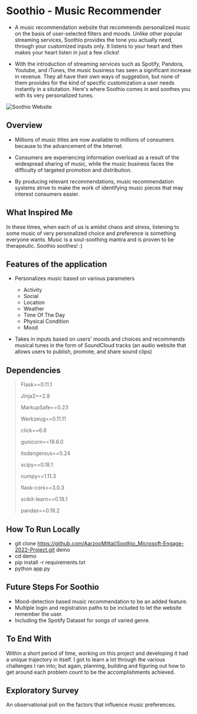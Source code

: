 # Soothio - Music Recommender

- A music recommendation website that recommends personalized music on the basis of user-selected filters and moods. Unlike other popular streaming services, Soothio provides the tone you actually need, through your customized inputs only. It listens to your heart and then makes your heart listen in just a few clicks!

- With the introduction of streaming services such as Spotify, Pandora, Youtube, and iTunes, the music business has seen a significant increase in revenue. They all have their own ways of suggestion, but none of them provides for the kind of specific customization a user needs instantly in a situtation. Here's where Soothio comes in and soothes you with its very personalized tunes.

![Soothio Website](https://user-images.githubusercontent.com/73010287/170919113-d1eb5ea4-252f-4edb-a520-e82089b45535.jpeg)

## Overview

* Millions of music titles are now available to millions of consumers because to the advancement of the Internet.

* Consumers are experiencing information overload as a result of the widespread sharing of music, while the music business faces the difficulty of targeted promotion and distribution.

* By producing relevant recommendations, music recommendation systems strive to make the work of identifying music pieces that may interest consumers easier.

## What Inspired Me

In these times, when each of us is amidst chaos and stress, listening to some music of very personalized choice and preference is something everyone wants. Music is a soul-soothing mantra and is proven to be therapeutic. Soothio soothes! :)

## Features of the application

- Personalizes music based on various parameters
  - Activity
  - Social
  - Location
  - Weather
  - Time Of The Day
  - Physical Condition
  - Mood

- Takes in inputs based on users' moods and choices and recommends musical tunes in the form of SoundCloud tracks (an audio website that allows users to publish, promote, and share sound clips)

## Dependencies

> Flask==0.11.1
> 
> Jinja2==2.8
> 
> MarkupSafe==0.23
> 
> Werkzeug==0.11.11
> 
> click==6.6
> 
> gunicorn==19.6.0
> 
> itsdangerous==0.24
> 
> scipy==0.18.1
> 
> numpy==1.11.3
> 
> flask-cors==3.0.3
> 
> scikit-learn==0.18.1
> 
> pandas==0.19.2
> 
## How To Run Locally

 * git clone https://github.com/AarzooMittal/Soothio_Microsoft-Engage-2022-Project.git demo
 * cd demo
 * pip install -r requirements.txt
 * python app.py

## Future Steps For Soothio

* Mood-detection based music recommendation to be an added feature.
* Multiple login and registration paths to be included to let the website remember the user.
* Including the Spotify Dataset for songs of varied genre.

## To End With

Within a short period of time, working on this project and developing it had a unique trajectory in itself. I got to learn a lot through the various challenges I ran into; but again, planning, building and figuring out how to get around each problem count to be the accomplishments achieved. 

## Exploratory Survey

An observational poll on the factors that influence music preferences.
